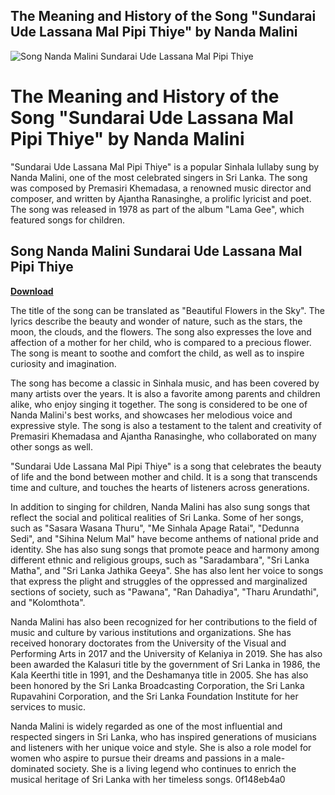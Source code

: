 ## The Meaning and History of the Song "Sundarai Ude Lassana Mal Pipi Thiye" by Nanda Malini

 
![Song Nanda Malini Sundarai Ude Lassana Mal Pipi Thiye](https://encrypted-tbn2.gstatic.com/images?q=tbn:ANd9GcQofRBy8h01V2h4Ilz-8h4EmPz1OA-yD4jfX4pCuWBS3NXx092DQgAEhhlV)

 
# The Meaning and History of the Song "Sundarai Ude Lassana Mal Pipi Thiye" by Nanda Malini
 
"Sundarai Ude Lassana Mal Pipi Thiye" is a popular Sinhala lullaby sung by Nanda Malini, one of the most celebrated singers in Sri Lanka. The song was composed by Premasiri Khemadasa, a renowned music director and composer, and written by Ajantha Ranasinghe, a prolific lyricist and poet. The song was released in 1978 as part of the album "Lama Gee", which featured songs for children.
 
## Song Nanda Malini Sundarai Ude Lassana Mal Pipi Thiye


[**Download**](https://www.google.com/url?q=https%3A%2F%2Furlgoal.com%2F2tL1W7&sa=D&sntz=1&usg=AOvVaw0arlEuo57jM6L6XOib5YhE)

 
The title of the song can be translated as "Beautiful Flowers in the Sky". The lyrics describe the beauty and wonder of nature, such as the stars, the moon, the clouds, and the flowers. The song also expresses the love and affection of a mother for her child, who is compared to a precious flower. The song is meant to soothe and comfort the child, as well as to inspire curiosity and imagination.
 
The song has become a classic in Sinhala music, and has been covered by many artists over the years. It is also a favorite among parents and children alike, who enjoy singing it together. The song is considered to be one of Nanda Malini's best works, and showcases her melodious voice and expressive style. The song is also a testament to the talent and creativity of Premasiri Khemadasa and Ajantha Ranasinghe, who collaborated on many other songs as well.
 
"Sundarai Ude Lassana Mal Pipi Thiye" is a song that celebrates the beauty of life and the bond between mother and child. It is a song that transcends time and culture, and touches the hearts of listeners across generations.

In addition to singing for children, Nanda Malini has also sung songs that reflect the social and political realities of Sri Lanka. Some of her songs, such as "Sasara Wasana Thuru", "Me Sinhala Apage Ratai", "Dedunna Sedi", and "Sihina Nelum Mal" have become anthems of national pride and identity. She has also sung songs that promote peace and harmony among different ethnic and religious groups, such as "Saradambara", "Sri Lanka Matha", and "Sri Lanka Jathika Geeya". She has also lent her voice to songs that express the plight and struggles of the oppressed and marginalized sections of society, such as "Pawana", "Ran Dahadiya", "Tharu Arundathi", and "Kolomthota".
 
Nanda Malini has also been recognized for her contributions to the field of music and culture by various institutions and organizations. She has received honorary doctorates from the University of the Visual and Performing Arts in 2017 and the University of Kelaniya in 2019. She has also been awarded the Kalasuri title by the government of Sri Lanka in 1986, the Kala Keerthi title in 1991, and the Deshamanya title in 2005. She has also been honored by the Sri Lanka Broadcasting Corporation, the Sri Lanka Rupavahini Corporation, and the Sri Lanka Foundation Institute for her services to music.
 
Nanda Malini is widely regarded as one of the most influential and respected singers in Sri Lanka, who has inspired generations of musicians and listeners with her unique voice and style. She is also a role model for women who aspire to pursue their dreams and passions in a male-dominated society. She is a living legend who continues to enrich the musical heritage of Sri Lanka with her timeless songs.
 0f148eb4a0
